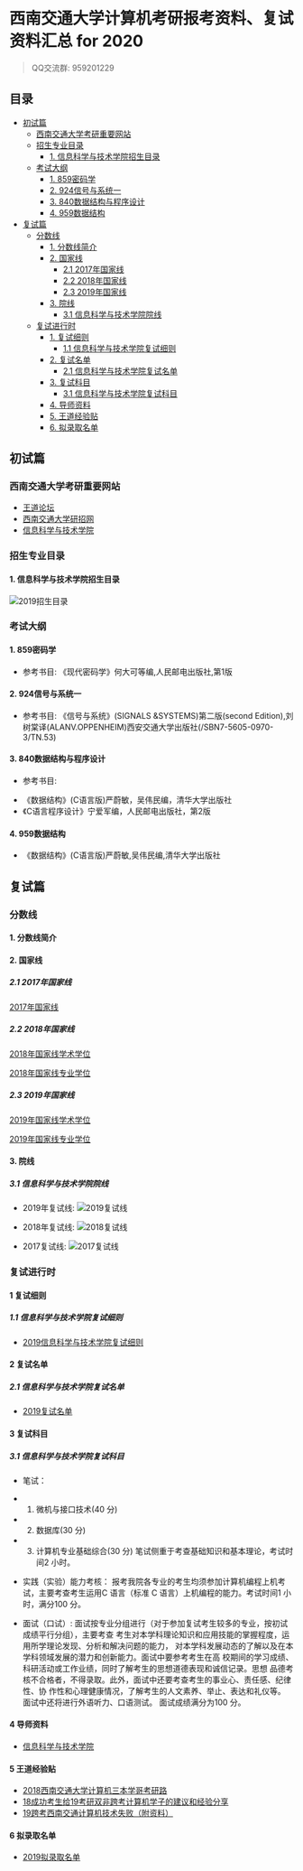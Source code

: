 # 西南交通大学计算机考研报考资料、复试资料汇总 for 2020
>QQ交流群: 959201229

## 目录
* [初试篇](#初试篇)
   * [西南交通大学考研重要网站](#西南交通大学考研重要网站)
   * [招生专业目录](#招生专业目录)
       * [1. 信息科学与技术学院招生目录](#1-信息科学与技术学院招生目录)
    * [考试大纲](#考试大纲)
       * [1. 859密码学](#1-859密码学)
       * [2. 924信号与系统一](#2-924信号与系统一)
       * [3. 840数据结构与程序设计](#3-840数据结构与程序设计)
       * [4. 959数据结构](#4-959数据结构)
* [复试篇](#复试篇)
   * [分数线](#分数线)
       * [1. 分数线简介](#1-分数线简介)
       * [2. 国家线](#2-国家线)
            * [2.1 2017年国家线](#21-2017年国家线)
            * [2.2 2018年国家线](#22-2018年国家线)
            * [2.3 2019年国家线](#23-2019年国家线)
       * [3. 院线](#3-院线)
            * [3.1 信息科学与技术学院院线](#31-信息科学与技术学院院线)
   * [复试进行时](#复试进行时)
       * [1. 复试细则](#1-复试细则)
            * [1.1 信息科学与技术学院复试细则](#11-信息科学与技术学院复试细则)
       * [2. 复试名单](#2-复试名单)
            * [2.1 信息科学与技术学院复试名单](#21-信息科学与技术学院复试名单)
       * [3. 复试科目](#3-复试科目)
            * [3.1 信息科学与技术学院复试科目](#31-信息科学与技术学院复试科目)
       * [4. 导师资料](#4-导师资料)
       * [5. 王道经验贴](#5-王道经验贴)
       * [6. 拟录取名单](#6-拟录取名单)

## 初试篇
### 西南交通大学考研重要网站
- [王道论坛](http://www.cskaoyan.com/forum.php?mod=forumdisplay&fid=323&filter=typeid&typeid=41)
- [西南交通大学研招网](http://graduate.swjtu.edu.cn)
- [信息科学与技术学院](http://sist.swjtu.edu.cn)

### 招生专业目录
#### 1. 信息科学与技术学院招生目录
![2019招生目录](./西南交通大学/初试/2019招生目录.jpg)

### 考试大纲
#### 1. 859密码学
- 参考书目:
《现代密码学》何大可等编,人民邮电出版社,第1版

#### 2. 924信号与系统一
- 参考书目:
《信号与系统》(SIGNALS   &SYSTEMS)第二版(second Edition),刘树棠译(ALANV.OPPENHEIM)西安交通大学出版社(/SBN7-5605-0970-3/TN.53) 

#### 3. 840数据结构与程序设计
- 参考书目:
* 《数据结构》(C语言版)严蔚敏，吴伟民编，清华大学出版社
* 《C语言程序设计》宁爱军编，人民邮电出版社，第2版 
#### 4. 959数据结构
* 《数据结构》(C语言版)严蔚敏,吴伟民编,清华大学出版社

## 复试篇
### 分数线
#### 1. 分数线简介

#### 2. 国家线
##### 2.1 2017年国家线
[2017年国家线](https://yz.chsi.com.cn/kyzx/kydt/201703/20170315/1591016940.html)

##### 2.2 2018年国家线
[2018年国家线学术学位](https://yz.chsi.com.cn/kyzx/kp/201803/20180316/1670298651.html)

[2018年国家线专业学位](https://yz.chsi.com.cn/kyzx/kp/201803/20180316/1670298653.html)

##### 2.3 2019年国家线
[2019年国家线学术学位](https://yz.chsi.com.cn/kyzx/kp/201903/20190315/1772265280.html)

[2019年国家线专业学位](https://yz.chsi.com.cn/kyzx/kp/201903/20190315/1772265285.html)

#### 3. 院线
##### 3.1 信息科学与技术学院院线
* 2019年复试线:
![2019复试线](./西南交通大学/复试/2019复试线.jpg)

* 2018年复试线:
![2018复试线](./西南交通大学/复试/2018复试线.jpg)

* 2017复试线:
![2017复试线](./西南交通大学/复试/2017复试线.jpg)

### 复试进行时
#### 1 复试细则
##### 1.1 信息科学与技术学院复试细则
- [2019信息科学与技术学院复试细则](./西南交通大学/复试/2019信息科学与技术学院复试细则.pdf)

#### 2 复试名单
##### 2.1 信息科学与技术学院复试名单
- [2019复试名单](./西南交通大学/复试/信息学院2019年硕士研究生招生统考考生复试名单（公示名单）.pdf)

#### 3 复试科目
##### 3.1 信息科学与技术学院复试科目

- 笔试：
* 1. 微机与接口技术(40 分)
* 2. 数据库(30 分)
* 3. 计算机专业基础综合(30 分)
笔试侧重于考查基础知识和基本理论，考试时间2 小时。

- 实践（实验）能力考核：
报考我院各专业的考生均须参加计算机编程上机考试，主要考查考生运用C 语言（标准
C 语言）上机编程的能力。考试时间1 小时，满分100 分。

- 面试（口试）:
面试按专业分组进行（对于参加复试考生较多的专业，按初试成绩平行分组），主要考查
考生对本学科理论知识和应用技能的掌握程度，运用所学理论发现、分析和解决问题的能力，
对本学科发展动态的了解以及在本学科领域发展的潜力和创新能力。面试中要参考考生在高
校期间的学习成绩、科研活动或工作业绩，同时了解考生的思想道德表现和诚信记录。思想
品德考核不合格者，不得录取。此外，面试中还要考查考生的事业心、责任感、纪律性、协
作性和心理健康情况，了解考生的人文素养、举止、表达和礼仪等。
面试中还将进行外语听力、口语测试。
面试成绩满分为100 分。

#### 4 导师资料
* [信息科学与技术学院](http://sist.swjtu.edu.cn/teacher.do?action=teachers&navId=31)

#### 5 王道经验贴
* [2018西南交通大学计算机三本学哥考研路](http://www.cskaoyan.com/forum.php?mod=viewthread&tid=651371&fromuid=484376)
* [18成功考生给19考研双非跨考计算机学子的建议和经验分享](http://www.cskaoyan.com/forum.php?mod=viewthread&tid=651372&fromuid=484376)
* [19跨考西南交通计算机技术失败（附资料）](http://www.cskaoyan.com/forum.php?mod=viewthread&tid=654698&fromuid=484376)

#### 6 拟录取名单
* [2019拟录取名单](./西南交通大学/复试/2019年西南交通大学信息科学与技术学院硕士生招生拟录取名单(公示).pdf)